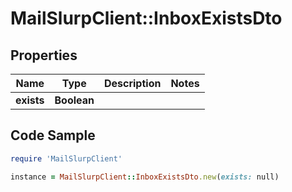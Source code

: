 # MailSlurpClient::InboxExistsDto

## Properties

Name | Type | Description | Notes
------------ | ------------- | ------------- | -------------
**exists** | **Boolean** |  | 

## Code Sample

```ruby
require 'MailSlurpClient'

instance = MailSlurpClient::InboxExistsDto.new(exists: null)
```


